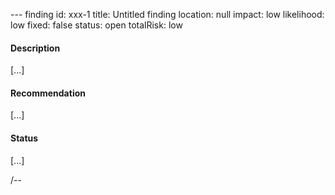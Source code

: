 --- finding
id: xxx-1
title: Untitled finding
location: null
impact: low
likelihood: low
fixed: false
status: open
totalRisk: low

#### Description

[...]

#### Recommendation

[...]

#### Status

[...]

/--
